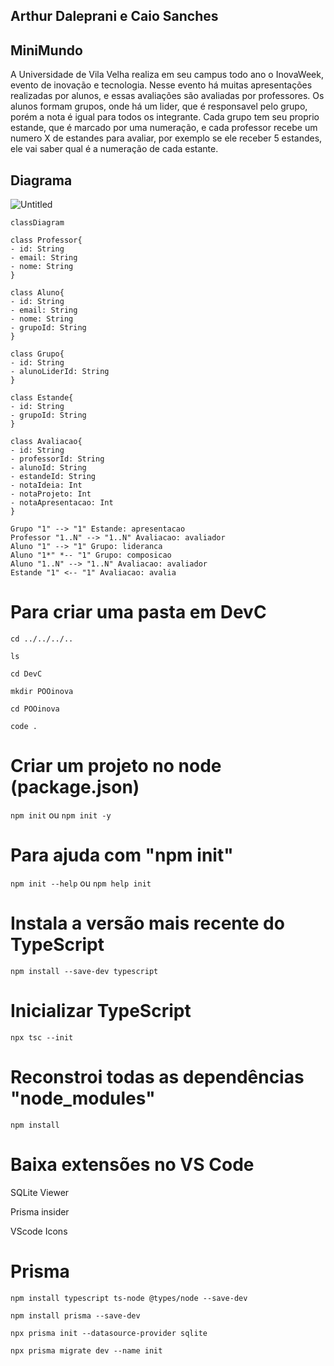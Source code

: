 ## Arthur Daleprani e Caio Sanches

## MiniMundo
A Universidade de Vila Velha realiza em seu campus todo ano o InovaWeek, evento de inovação e tecnologia.
Nesse evento há muitas apresentações realizadas por alunos, e essas avaliações são avaliadas por professores.
Os alunos formam grupos, onde há um lider, que é responsavel pelo grupo, porém a nota é igual para todos os integrante.
Cada grupo tem seu proprio estande, que é marcado por uma numeração, e cada professor recebe um numero X de estandes para avaliar,
por exemplo se ele receber 5 estandes, ele vai saber qual é a numeração de cada estante.

## Diagrama
![Untitled](https://github.com/CaioSanches7777777/TrabalhoPOO2/assets/102961025/14482fad-9b67-488c-8ba4-18aa8142b724)

```mermaid
classDiagram

class Professor{
- id: String
- email: String
- nome: String
}

class Aluno{
- id: String
- email: String
- nome: String
- grupoId: String
}

class Grupo{
- id: String
- alunoLiderId: String
}

class Estande{
- id: String
- grupoId: String
}

class Avaliacao{
- id: String
- professorId: String
- alunoId: String
- estandeId: String
- notaIdeia: Int
- notaProjeto: Int
- notaApresentacao: Int
}

Grupo "1" --> "1" Estande: apresentacao
Professor "1..N" --> "1..N" Avaliacao: avaliador
Aluno "1" --> "1" Grupo: lideranca
Aluno "1*" *-- "1" Grupo: composicao
Aluno "1..N" --> "1..N" Avaliacao: avaliador
Estande "1" <-- "1" Avaliacao: avalia

```


# Para criar uma pasta em DevC

```cd ../../../..```

```ls```

```cd DevC```

```mkdir POOinova```

```cd POOinova```

```code .```

# Criar um projeto no node (package.json)

```npm init``` ou ```npm init -y```

# Para ajuda com "npm init"

```npm init --help```  ou ```npm help init```

# Instala a versão mais recente do TypeScript

```npm install --save-dev typescript```

# Inicializar TypeScript

```npx tsc --init```

# Reconstroi todas as dependências "node_modules"

```npm install```

# Baixa extensões no VS Code

SQLite Viewer

Prisma insider

VScode Icons


# Prisma
```npm install typescript ts-node @types/node --save-dev```

```npm install prisma --save-dev```

```npx prisma init --datasource-provider sqlite```

```npx prisma migrate dev --name init```

#

